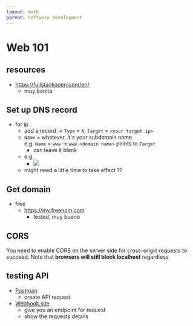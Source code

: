 ```yaml
---
layout: meth
parent: Software Development
---
```


# Web 101

## resources

- <https://fullstackopen.com/en/>
	- muy bonita

## Set up DNS record

- for ip
	- add a record -> `Type` = `A`, `Target` = `<your target ip>`
	- `Name` = whatever, it's your subdomain name<br>e.g. `Name` = `www` -> `www.<domain name>` points to `Target`
		- can leave it blank
	- e.g.
		- ![](https://i.imgur.com/nuPiOu1.png)
	- might need a little time to take effect ??

## Get domain

- free
	- <https://my.freenom.com>
		- tested, muy bueno

## CORS

You need to enable CORS on the server side for cross-origin requests to succeed. Note that **browsers will still block localhost** regardless.

## testing API

- [Postman](https://www.postman.com/)
	- create API request
- [Webhook.site](https://webhook.site/)
	- give you an endpoint for request
	- show the requests details

